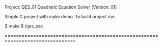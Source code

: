 Project: QES_01
Quadratic Equation Solver (Version: 01)

Simple C project with make demo.
To build project run:

$ make
$ /qes_exe

===============================================================================

